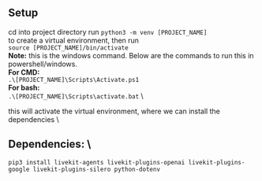 ## Setup
cd into project directory
run `python3 -m venv [PROJECT_NAME]` \
to create a virtual environment, then run \
`source [PROJECT_NAME]/bin/activate` \
**Note:** this is the windows command. Below are the commands to run this in powershell/windows. \
**For CMD:** \
`.\[PROJECT_NAME]\Scripts\Activate.ps1` \
**For bash:** \
`.\[PROJECT_NAME]\Scripts\activate.bat` \

this will activate the virtual environment, where we can install the dependencies \
## Dependencies: \
`pip3 install livekit-agents livekit-plugins-openai livekit-plugins-google livekit-plugins-silero python-dotenv`